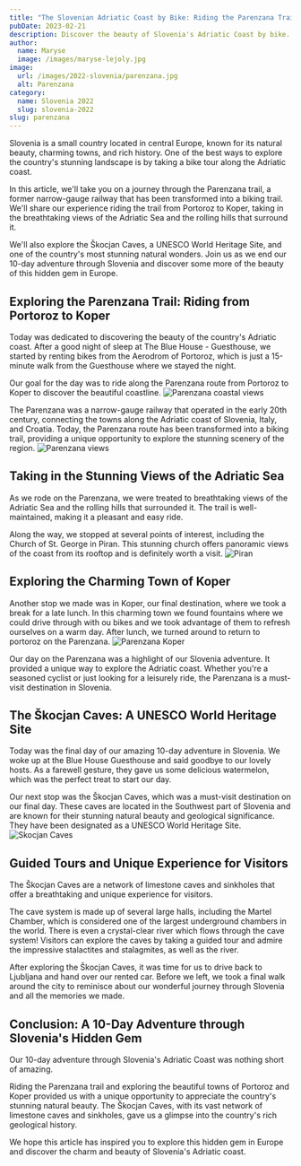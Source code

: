 ```yaml
---
title: "The Slovenian Adriatic Coast by Bike: Riding the Parenzana Trail from Portoroz to Koper"
pubDate: 2023-02-21
description: Discover the beauty of Slovenia's Adriatic Coast by bike. Ride the Parenzana trail from Portoroz to Koper and explore the breathtaking Škocjan Caves.
author:
  name: Maryse
  image: /images/maryse-lejoly.jpg
image:
  url: /images/2022-slovenia/parenzana.jpg
  alt: Parenzana
category:
  name: Slovenia 2022
  slug: slovenia-2022
slug: parenzana
---
```


Slovenia is a small country located in central Europe, known for its natural beauty, charming towns, and rich history. One of the best ways to explore the country's stunning landscape is by taking a bike tour along the Adriatic coast.

In this article, we'll take you on a journey through the Parenzana trail, a former narrow-gauge railway that has been transformed into a biking trail. We'll share our experience riding the trail from Portoroz to Koper, taking in the breathtaking views of the Adriatic Sea and the rolling hills that surround it.

We'll also explore the Škocjan Caves, a UNESCO World Heritage Site, and one of the country's most stunning natural wonders. Join us as we end our 10-day adventure through Slovenia and discover some more of the beauty of this hidden gem in Europe.

## Exploring the Parenzana Trail: Riding from Portoroz to Koper

Today was dedicated to discovering the beauty of the country's Adriatic coast. After a good night of sleep at The Blue House - Guesthouse, we started by renting bikes from the Aerodrom of Portoroz, which is just a 15-minute walk from the Guesthouse where we stayed the night.

Our goal for the day was to ride along the Parenzana route from Portoroz to Koper to discover the beautiful coastline.
![Parenzana coastal views](/images/2022-slovenia/parenzana-coastal-views.jpg)

The Parenzana was a narrow-gauge railway that operated in the early 20th century, connecting the towns along the Adriatic coast of Slovenia, Italy, and Croatia. Today, the Parenzana route has been transformed into a biking trail, providing a unique opportunity to explore the stunning scenery of the region.
![Parenzana views](/images/2022-slovenia/parenzana-views.jpg)

## Taking in the Stunning Views of the Adriatic Sea

As we rode on the Parenzana, we were treated to breathtaking views of the Adriatic Sea and the rolling hills that surrounded it. The trail is well-maintained, making it a pleasant and easy ride.

Along the way, we stopped at several points of interest, including the Church of St. George in Piran. This stunning church offers panoramic views of the coast from its rooftop and is definitely worth a visit.
![Piran](/images/2022-slovenia/piran.jpg)

## Exploring the Charming Town of Koper

Another stop we made was in Koper, our final destination, where we took a break for a late lunch. In this charming town we found fountains where we could drive through with ou bikes and we took advantage of them to refresh ourselves on a warm day. After lunch, we turned around to return to portoroz on the Parenzana.
![Parenzana Koper](/images/2022-slovenia/parenzana-koper.jpg)

Our day on the Parenzana was a highlight of our Slovenia adventure. It provided a unique way to explore the Adriatic coast. Whether you're a seasoned cyclist or just looking for a leisurely ride, the Parenzana is a must-visit destination in Slovenia.

## The Škocjan Caves: A UNESCO World Heritage Site

Today was the final day of our amazing 10-day adventure in Slovenia. We woke up at the Blue House Guesthouse and said goodbye to our lovely hosts. As a farewell gesture, they gave us some delicious watermelon, which was the perfect treat to start our day.

Our next stop was the Škocjan Caves, which was a must-visit destination on our final day. These caves are located in the Southwest part of Slovenia and are known for their stunning natural beauty and geological significance. They have been designated as a UNESCO World Heritage Site.
![Skocjan Caves](/images/2022-slovenia/skocjan-caves.jpg)

## Guided Tours and Unique Experience for Visitors

The Škocjan Caves are a network of limestone caves and sinkholes that offer a breathtaking and unique experience for visitors.

The cave system is made up of several large halls, including the Martel Chamber, which is considered one of the largest underground chambers in the world. There is even a crystal-clear river which flows through the cave system! Visitors can explore the caves by taking a guided tour and admire the impressive stalactites and stalagmites, as well as the river.

After exploring the Škocjan Caves, it was time for us to drive back to Ljubljana and hand over our rented car. Before we left, we took a final walk around the city to reminisce about our wonderful journey through Slovenia and all the memories we made.

## Conclusion: A 10-Day Adventure through Slovenia's Hidden Gem

Our 10-day adventure through Slovenia's Adriatic Coast was nothing short of amazing.

Riding the Parenzana trail and exploring the beautiful towns of Portoroz and Koper provided us with a unique opportunity to appreciate the country's stunning natural beauty. The Škocjan Caves, with its vast network of limestone caves and sinkholes, gave us a glimpse into the country's rich geological history.

We hope this article has inspired you to explore this hidden gem in Europe and discover the charm and beauty of Slovenia's Adriatic coast.
